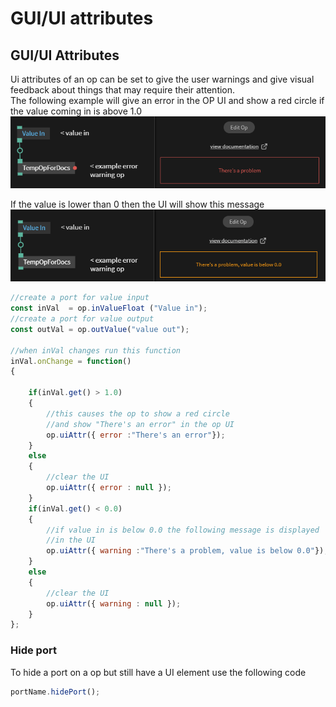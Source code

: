 # GUI/UI attributes

## GUI/UI Attributes

Ui attributes of an op can be set to give the user warnings and give visual feedback about things that may require their attention.
<br>
The following example will give an error in the OP UI and show a red circle if the value coming in is above 1.0
<br>
![Button](img/dev_gui_ui_attributes_error_message.png)
<br>

If the value is lower than 0 then the UI will show this message
![Button](img/dev_gui_ui_attributes_warning_message.png)
<br>

```javascript
//create a port for value input
const inVal  = op.inValueFloat ("Value in");
//create a port for value output
const outVal = op.outValue("value out");

//when inVal changes run this function
inVal.onChange = function()
{
	
    if(inVal.get() > 1.0)
    {
    	//this causes the op to show a red circle
    	//and show "There's an error" in the op UI
        op.uiAttr({ error :"There's an error"});
    }
    else
    {
    	//clear the UI 
        op.uiAttr({ error : null });
    }
    if(inVal.get() < 0.0)
    {
    	//if value in is below 0.0 the following message is displayed 
    	//in the UI
        op.uiAttr({ warning :"There's a problem, value is below 0.0"});
    }
    else
    {
    	//clear the UI 
        op.uiAttr({ warning : null });
    }
};
```
### Hide port
To hide a port on a op but still have a UI element use the following code

```javascript
portName.hidePort();
```


